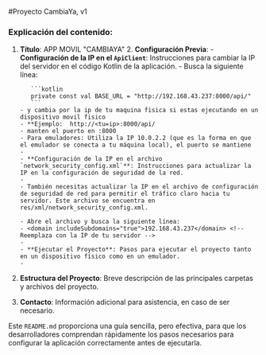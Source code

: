 #Proyecto CambiaYa, v1

### Explicación del contenido:

1. **Título**: APP MOVIL "CAMBIAYA"
   2. **Configuración Previa**:
       - **Configuración de la IP en el `ApiClient`**: Instrucciones para cambiar la IP del servidor en el código Kotlin de la aplicación.
       - Busca la siguiente línea:

          ```kotlin
          private const val BASE_URL = "http://192.168.43.237:8000/api/"
          ```
       - y cambia por la ip de tu maquina fisica si estas ejecutando en un dispositivo movil fisico
       - **Ejemplo:  http://<tu=ip>:8000/api/
       - manten el puerto en :8000
       - Para emuladores: Utiliza la IP 10.0.2.2 (que es la forma en que el emulador se conecta a tu máquina local), el puerto se mantiene
       - 
       - **Configuración de la IP en el archivo `network_security_config.xml`**: Instrucciones para actualizar la IP en la configuración de seguridad de la red.
       - 
       - También necesitas actualizar la IP en el archivo de configuración de seguridad de red para permitir el tráfico claro hacia tu servidor. Este archivo se encuentra en res/xml/network_security_config.xml.

       - Abre el archivo y busca la siguiente línea:
       - <domain includeSubdomains="true">192.168.43.237</domain> <!-- Reemplaza con la IP de tu servidor -->
       - 
       - **Ejecutar el Proyecto**: Pasos para ejecutar el proyecto tanto en un dispositivo físico como en un emulador.
       - 
3. **Estructura del Proyecto**: Breve descripción de las principales carpetas y archivos del proyecto.
4. **Contacto**: Información adicional para asistencia, en caso de ser necesario.

Este `README.md` proporciona una guía sencilla, pero efectiva, para que los desarrolladores comprendan rápidamente los pasos necesarios para configurar la aplicación correctamente antes de ejecutarla.

